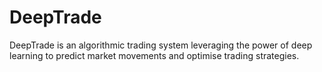# DeepTrade
DeepTrade is an algorithmic trading system leveraging the power of deep learning to predict market movements and optimise trading strategies.
